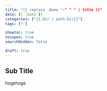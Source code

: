 ```yaml
---
title: "{{ replace .Name "-" " " | title }}"
date: {{ .Date }}
categories: ["{{.Dir | path.Dir}}"]
tags: [""]

showtoc: true
tocopen: true
searchHidden: false

draft: true
---
```


## Sub Title

hogehoge

